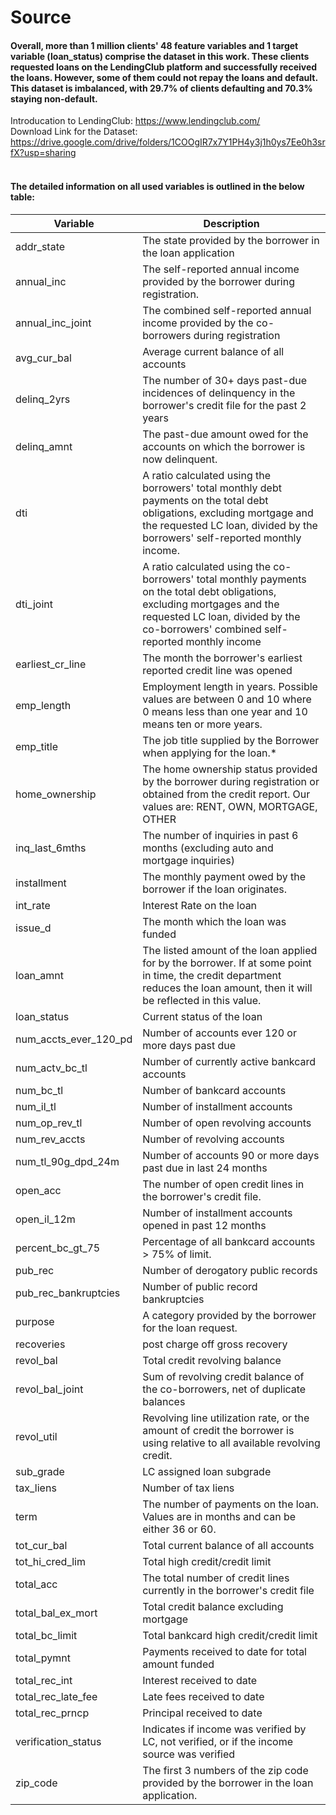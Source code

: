 # Source
#### Overall, more than 1 million clients' 48 feature variables and 1 target variable (loan_status) comprise the dataset in this work. These clients requested loans on the LendingClub platform and successfully received the loans. However, some of them could not repay the loans and default. This dataset is imbalanced, with 29.7% of clients defaulting and 70.3% staying non-default.  <br> 
Introducation to LendingClub: https://www.lendingclub.com/ <br> 
Download Link for the Dataset: https://drive.google.com/drive/folders/1COOgIR7x7Y1PH4y3j1h0ys7Ee0h3srfX?usp=sharing <br> 

#### <br> The detailed information on all used variables is outlined in the below table:


| Variable              | Description                                                                                                                                                                                                        |
|-----------------------|--------------------------------------------------------------------------------------------------------------------------------------------------------------------------------------------------------------------|
| addr_state            | The state provided by the borrower in the loan application                                                                                                                                                         |
| annual_inc            | The self-reported annual income provided by the borrower during registration.                                                                                                                                      |
| annual_inc_joint      | The combined self-reported annual income provided by the co-borrowers during registration                                                                                                                          |
| avg_cur_bal           | Average current balance of all accounts                                                                                                                                                                            |
| delinq_2yrs           | The number of 30+ days past-due incidences of delinquency in the borrower's credit file for the past 2 years                                                                                                       |
| delinq_amnt           | The past-due amount owed for the accounts on which the borrower is now delinquent.                                                                                                                                 |
| dti                   | A ratio calculated using the borrowers' total monthly debt payments on the total debt obligations, excluding mortgage and the requested LC loan, divided by the borrowers' self-reported monthly income.           |
| dti_joint             | A ratio calculated using the co-borrowers' total monthly payments on the total debt obligations, excluding mortgages and the requested LC loan, divided by the co-borrowers' combined self-reported monthly income |
| earliest_cr_line      | The month the borrower's earliest reported credit line was opened                                                                                                                                                  |
| emp_length            | Employment length in years. Possible values are between 0 and 10 where 0 means less than one year and 10 means ten or more years.                                                                                  |
| emp_title             | The job title supplied by the Borrower when applying for the loan.*                                                                                                                                                |
| home_ownership        | The home ownership status provided by the borrower during registration or obtained from the credit report. Our values are: RENT, OWN, MORTGAGE, OTHER                                                              |
| inq_last_6mths        | The number of inquiries in past 6 months (excluding auto and mortgage inquiries)                                                                                                                                   |
| installment           | The monthly payment owed by the borrower if the loan originates.                                                                                                                                                   |
| int_rate              | Interest Rate on the loan                                                                                                                                                                                          |
| issue_d               | The month which the loan was funded                                                                                                                                                                                |
| loan_amnt             | The listed amount of the loan applied for by the borrower. If at some point in time, the credit department reduces the loan amount, then it will be reflected in this value.                                       |
| loan_status           | Current status of the loan                                                                                                                                                                                         |
| num_accts_ever_120_pd | Number of accounts ever 120 or more days past due                                                                                                                                                                  |
| num_actv_bc_tl        | Number of currently active bankcard accounts                                                                                                                                                                       |
| num_bc_tl             | Number of bankcard accounts                                                                                                                                                                                        |
| num_il_tl             | Number of installment accounts                                                                                                                                                                                     |
| num_op_rev_tl         | Number of open revolving accounts                                                                                                                                                                                  |
| num_rev_accts         | Number of revolving accounts                                                                                                                                                                                       |
| num_tl_90g_dpd_24m    | Number of accounts 90 or more days past due in last 24 months                                                                                                                                                      |
| open_acc              | The number of open credit lines in the borrower's credit file.                                                                                                                                                     |
| open_il_12m           | Number of installment accounts opened in past 12 months                                                                                                                                                            |
| percent_bc_gt_75      | Percentage of all bankcard accounts > 75% of limit.                                                                                                                                                                |
| pub_rec               | Number of derogatory public records                                                                                                                                                                                |
| pub_rec_bankruptcies  | Number of public record bankruptcies                                                                                                                                                                               |
| purpose               | A category provided by the borrower for the loan request.                                                                                                                                                          |
| recoveries            | post charge off gross recovery                                                                                                                                                                                     |
| revol_bal             | Total credit revolving balance                                                                                                                                                                                     |
| revol_bal_joint       |  Sum of revolving credit balance of the co-borrowers, net of duplicate balances                                                                                                                                    |
| revol_util            | Revolving line utilization rate, or the amount of credit the borrower is using relative to all available revolving credit.                                                                                         |
| sub_grade             | LC assigned loan subgrade                                                                                                                                                                                          |
| tax_liens             | Number of tax liens                                                                                                                                                                                                |
| term                  | The number of payments on the loan. Values are in months and can be either 36 or 60.                                                                                                                               |
| tot_cur_bal           | Total current balance of all accounts                                                                                                                                                                              |
| tot_hi_cred_lim       | Total high credit/credit limit                                                                                                                                                                                     |
| total_acc             | The total number of credit lines currently in the borrower's credit file                                                                                                                                           |
| total_bal_ex_mort     | Total credit balance excluding mortgage                                                                                                                                                                            |
| total_bc_limit        | Total bankcard high credit/credit limit                                                                                                                                                                            |
| total_pymnt           | Payments received to date for total amount funded                                                                                                                                                                  |
| total_rec_int         | Interest received to date                                                                                                                                                                                          |
| total_rec_late_fee    | Late fees received to date                                                                                                                                                                                         |
| total_rec_prncp       | Principal received to date                                                                                                                                                                                         |
| verification_status   | Indicates if income was verified by LC, not verified, or if the income source was verified                                                                                                                         |
| zip_code              | The first 3 numbers of the zip code provided by the borrower in the loan application.                                                                                                                              |

